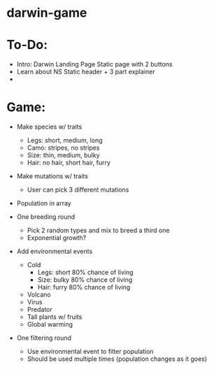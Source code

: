 # darwin-game
<!-- This is an educational game to help students understand how natural selection works. Concept inspired by and based on "Who Wants to Live a Million Years?" -->

# To-Do:
- Intro: Darwin Landing Page        Static page with 2 buttons
- Learn about NS                    Static header + 3 part explainer
-


# Game:
- Make species w/ traits
    - Legs: short, medium, long
    - Camo: stripes, no stripes
    - Size: thin, medium, bulky
    - Hair: no hair, short hair, furry

- Make mutations w/ traits
    - User can pick 3 different mutations

- Population in array

- One breeding round
    - Pick 2 random types and mix to breed a third one
    - Exponential growth?

- Add environmental events
    - Cold
        - Legs: short 80% chance of living
        - Size: bulky 80% chance of living
        - Hair: furry 80% chance of living
    - Volcano
    - Virus
    - Predator
    - Tall plants w/ fruits
    - Global warming

- One filtering round
    - Use environmental event to filter population
    - Should be used multiple times (population changes as it goes)
